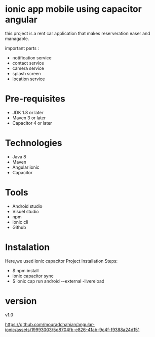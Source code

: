 # ionic app mobile using capacitor angular
this project is a rent car application that makes reserveration easer and managable.

important parts : 
- notification service
- contact service
- camera service
- splash screen 
- location service

# Pre-requisites
- JDK 1.8 or later
- Maven 3 or later
- Capacitor 4 or later

# Technologies 
- Java 8
- Maven
- Angular ionic
- Capacitor

# Tools
- Android studio
- Visuel studio
- npm 
- ionic cli
- Github
# Instalation 
Here,we used ionic capacitor
Project Installation Steps:
- $ npm install
- ionic capacitor sync
- $ ionic cap run android --external -livereload

# version 
 v1.0


https://github.com/mouradchahian/angular-ionic/assets/19993003/5d8704fb-e826-41ab-9c4f-f9388a24d151

